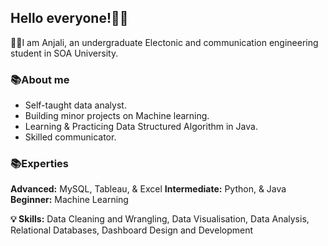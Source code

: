 ## Hello everyone!🙋‍♀️
👩‍🎓I am Anjali, an undergraduate Electonic and communication engineering student in SOA University. 

### 📚About me
- Self-taught data analyst.
- Building minor projects on Machine learning.
- Learning & Practicing Data Structured Algorithm in Java.
- Skilled communicator.

### 📚Experties
**Advanced:** MySQL, Tableau, & Excel
**Intermediate:** Python, & Java
**Beginner:** Machine Learning

**💡 Skills:** Data Cleaning and Wrangling, Data Visualisation, Data Analysis, Relational Databases, Dashboard Design and Development
